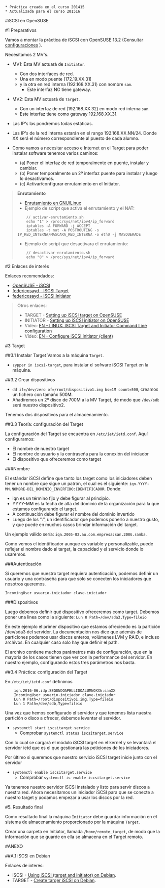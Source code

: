 ```
* Práctica creada en el curso 201415
* Actualizada para el curso 201516
```

#iSCSI en OpenSUSE

#1 Preparativos

Vamos a montar la práctica de iSCSI con OpenSUSE 13.2
(Consultar [configuraciones](../../global/configuracion-aula109.md) ).

Necesitamos 2 MV's.
* MV1: Esta MV actuará de `Initiator`.
    * Con dos interfaces de red. 
    * Una en modo puente (172.19.XX.31) 
    * y la otra en red interna (192.168.XX.31) con nombre `san`.
        * Este interfaz NO tiene gateway.
* MV2: Esta MV actuará de `Target`. 
    * Con un interfaz de red (192.168.XX.32) en modo red interna `san`. 
    * Este interfaz tiene como gateway 192.168.XX.31.
* Las IP's las pondremos todas estáticas.
* Las IP's de la red interna estarán en el rango 192.168.XX.NN/24. 
Donde XX será el número correspondiente al puesto de cada alumno.

* Como vamos a necesitar acceso e Internet en el Target para poder instalar
software tenemos varios caminos:
    * (a) Poner el interfaz de red temporalmente en puente, instalar y cambiar.
    * (b) Poner temporalmente un 2º interfaz puente para instalar y luego lo desactivamos.
    * (c) Activar/configurar enrutamiento en el Initiator.
    
> **Enrutamiento**
>
> * [Enrutamiento en GNU/Linux](http://www.ite.educacion.es/formacion/materiales/85/cd/linux/m6/enrutamiento_en_linux.html)
> *  Ejemplo de script que activa el enrutamiento y el NAT:
> ```
>     // activar-enrutamiento.sh
>     echo "1" > /proc/sys/net/ipv4/ip_forward
>     iptables -A FORWARD -j ACCEPT
>     iptables -t nat -A POSTROUTING -s IP_RED_INTERNA/MASCARA_RED_INTERNA -o eth0 -j MASQUERADE
> ```
> *  Ejemplo de script que desactivara el enrutamiento:
> ```
>     // desactivar-enrutamiento.sh
>     echo "0" > /proc/sys/net/ipv4/ip_forward
> ```

#2 Enlaces de interés

Enlaces recomendados:
* [OpenSUSE - iSCSI](http://es.opensuse.org/iSCSI)
* [federicosayd - ISCSI Target](https://federicosayd.wordpress.com/2007/09/11/instalando-un-target-iscsi/)
* [federicosayd - ISCSI Initiator](http://federicosayd.wordpress.com/2007/09/13/montando-un-iniciador-iscsi-en-linux)

> Otros enlaces:
> * TARGET - [Setting up iSCSI target on OpenSUSE](https://www.suse.com/documentation/sles10/book_sle_reference/data/sec_inst_system_iscsi_target.html)
> * INITIATOR - [Setting up iSCSI initiator on OpenSUSE](https://www.suse.com/documentation/sles11/stor_admin/data/sec_inst_system_iscsi_initiator.html) 
> * Vídeo: [EN - LINUX: ISCSI Target and Initiator Command Line configuration](https://youtu.be/5yMSxqUs4ys) 
> * Vídeo: [EN - Configure iSCSI initiator (client)](https://youtu.be/8UojNONhQDo) 

#3 Target

##3.1 Instalar Target
Vamos a la máquina `Target`.
* `zypper in iscsi-target`, para instalar el sofware iSCSI Target en la máquina.

##3.2 Crear dispositivos

* `dd if=/dev/zero of=/root/dispositivo1.img bs=1M count=500`, creamos un fichero con tamaño 500M.
* Añadiremos un 2º disco de 700M a la MV Target, de modo que `/dev/sdb` será nuestro dispositivo2.

Tenemos dos dispositivos para el almacenamiento.

##3.3 Teoría: configuración del Target

La configuración del Target se encuentra en `/etc/iet/ietd.conf`.
Aquí configuramos:
* El nombre de nuestro target
* El nombre de usuario y la contraseña para la conexión del iniciador
* El dispositivo que ofreceremos como target

###Nombre

El estándar iSCSI define que tanto los target como los iniciadores deben 
tener un nombre que sigue un patrón, 
el cual es el siguiente: `iqn.YYYY-MM.NOMBRE-DEL_DOMINIO_INVERTIDO:IDENTIFICADOR`. 
Donde:
* iqn es un término fijo y debe figurar al principio.
* YYYY-MM es la fecha de alta del dominio de la organización para la que estamos configurando el target.
* A continuación debe figurar el nombre del dominio invertido
* Luego de los “:”, un identificador que podemos ponerlo a nuestro gusto, y que 
puede en muchos casos brindar información del target.

Un ejemplo válido sería: `iqn.2005-02.au.com.empresa:san.200G.samba`.

Como vemos el identificador aunque es variable y personalizable, puede 
reflejar el nombre dado al target, la capacidad y el servicio donde lo usaremos.

###Autenticación

Si queremos que nuestro target requiera autenticación, podemos definir 
un usuario y una contraseña para que solo se conecten los iniciadores que nosotros queremos.

`IncomingUser usuario-iniciador clave-iniciador`

###Dispositivos

Luego debemos definir qué dispositivo ofreceremos como target. 
Debemos poner una línea como la siguiente: `Lun 0 Path=/dev/sda3,Type=fileio`

En este ejemplo el primer dispositivo que estamos ofreciendo es la 
partición /dev/sda3 del servidor. La documentación nos dice que además 
de particiones podemos usar discos enteros, volúmenes LVM y RAID, 
e incluso archivos. En cualquier caso solo hay que definir el path.

El archivo contiene muchos parámetros más de configuración, 
que en la mayoría de los casos tienen que ver con la performance del servidor. 
En nuestro ejemplo, configurando estos tres parámetros nos basta.



##3.4 Práctica: configuración del Target

En `/etc/iet/ietd.conf` definimos

```
    iqn.2016-06.idp.SEGUNDOAPELLIDOALUMNOXXh:sanXX
    IncomingUser usuario-iniciador clave-iniciador
    Lun 0 Path=/root/dispositivo1.img,Type=fileio
    Lun 1 Path=/dev/sdb,Type=fileio
``` 
 
Una vez que hemos configurado el servidor y que tenemos lista nuestra partición 
o disco a ofrecer, debemos levantar el servidor.
* `systemctl start iscsitarget.service`
    * Comprobar `systemctl status iscsitarget.service`

Con lo cual se cargará el módulo iSCSI target en el kernel 
y se levantará el servidor ietd que es el que gestionará las peticiones de los iniciadores.

Por último si queremos que nuestro servicio iSCSI target inicie junto con el servidor
* `systemctl enable iscsitarget.service`
    * Comprobar `systemctl is-enable iscsitarget.service`

Ya tenemos nuestro servidor iSCSI instalado y listo para servir discos a nuestra red. 
Ahora necesitamos un iniciador iSCSI para que se conecte a nuestro target 
y podamos empezar a usar los discos por la red.


#5. Resultado final

Como resultado final la máquina `Initiator` debe guardar información en el sistema de
almacenamiento proporcionado por la máquina `Target`.

Crear una carpeta en Initiator, llamada `/home/remote_target`, de modo que la información
que se guarde en ella se almacena en el Target remoto.


#ANEXO

##A.1 iSCSI en Debian

Enlaces de interés:
* iSCSI - [Using iSCSI (target and initiator) on Debian](https://www.howtoforge.com/using-iscsi-on-debian-lenny-initiator-and-target).
* TARGET - [Create targer iSCSI on Debian](https://wiki.debian.org/SAN/iSCSI/iscsitarget). 
